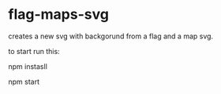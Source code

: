 # flag-maps-svg
creates a new svg with backgorund from a flag and a map svg.

to start run this:

npm instasll

npm start
